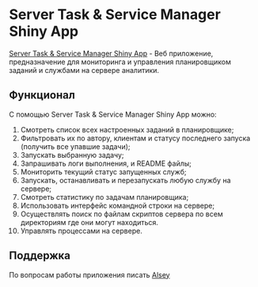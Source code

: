 # Server Task & Service Manager Shiny App

[Server Task & Service Manager Shiny App](http://94.130.22.47:3838/) - Веб приложение, предназначение для мониторинга и управления планировщиком заданий и службами на сервере аналитики.

## Функционал
С помощью Server Task & Service Manager Shiny App можно:

1. Смотреть список всех настроенных заданий в планировщике;
2. Фильтровать их по автору, клиентам и статусу последнего запуска (получить все упавшие задачи);
3. Запускать выбранную задачу;
4. Запрашивать логи выполнения, и README файлы;
4. Мониторить текущий статус запущенных служб;
5. Запускать, останавливать и перезапускать любую службу на сервере;
6. Смотреть статистику по задачам планировщика;
7. Использовать интерфейс командной строки на сервере;
8. Осуществлять поиск по файлам скриптов сервера по всем директориям где они могут находиться.
9. Управлять процессами на сервере.

## Поддержка
По вопросам работы приложения писать [Alsey](https://t.me/AlexeySeleznev)
